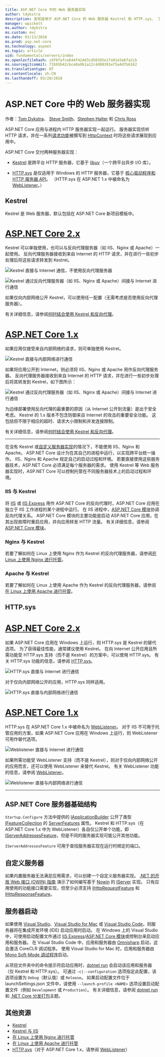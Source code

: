 ```yaml
---
title: ASP.NET Core 中的 Web 服务器实现
author: tdykstra
description: 发现适用于 ASP.NET Core 的 Web 服务器 Kestrel 和 HTTP.sys。 了解如何选择服务器以及何时使用反向代理服务器。
manager: wpickett
ms.author: tdykstra
ms.custom: mvc
ms.date: 03/13/2018
ms.prod: asp.net-core
ms.technology: aspnet
ms.topic: article
uid: fundamentals/servers/index
ms.openlocfilehash: cdf6fafce644f424d3cd58395e1fa91e5e6fa2cb
ms.sourcegitcommit: 71b93b42cbce8a9b1a12c4d88391e75a4dfb6162
ms.translationtype: HT
ms.contentlocale: zh-CN
ms.lasthandoff: 03/20/2018
---
```

# <a name="web-server-implementations-in-aspnet-core"></a>ASP.NET Core 中的 Web 服务器实现

作者：[Tom Dykstra](https://github.com/tdykstra)、 [Steve Smith](https://ardalis.com/)、[Stephen Halter](https://twitter.com/halter73) 和 [Chris Ross](https://github.com/Tratcher)

ASP.NET Core 应用与进程内 HTTP 服务器实现一起运行。 服务器实现侦听 HTTP 请求，并在一系列[请求功能](xref:fundamentals/request-features)被撰写到 [HttpContext](/dotnet/api/system.web.httpcontext) 时将这些请求展现到应用中。

ASP.NET Core 交付两种服务器实现：

* [Kestrel](xref:fundamentals/servers/kestrel) 是跨平台 HTTP 服务器，它基于 [libuv](https://github.com/libuv/libuv)（一个跨平台异步 I/O 库）。

* [HTTP.sys](xref:fundamentals/servers/httpsys) 是仅适用于 Windows 的 HTTP 服务器，它基于 [ 核心驱动程序和 HTTP 服务器 API](https://msdn.microsoft.com/library/windows/desktop/aa364510.aspx)。 （HTTP.sys 在 ASP.NET 1.x 中被命名为 [WebListener](xref:fundamentals/servers/weblistener)。）

## <a name="kestrel"></a>Kestrel

Kestrel 是 Web 服务器，默认包括在 ASP.NET Core 新项目模板中。 

# <a name="aspnet-core-2xtabaspnetcore2x"></a>[ASP.NET Core 2.x](#tab/aspnetcore2x)

Kestrel 可以单独使用，也可以与反向代理服务器（如 IIS、Nginx 或 Apache）一起使用。 反向代理服务器接收到来自 Internet 的 HTTP 请求，并在进行一些初步处理后将这些请求转发到 Kestrel。

![Kestrel 直接与 Internet 通信，不使用反向代理服务器](kestrel/_static/kestrel-to-internet2.png)

![Kestrel 通过反向代理服务器（如 IIS、Nginx 或 Apache）间接与 Internet 进行通信](kestrel/_static/kestrel-to-internet.png)

如果仅向内部网络公开 Kestrel，可以使用任一配置（无需考虑是否使用反向代理服务器）。

有关详细信息，请参阅[何时结合使用 Kestrel 和反向代理](xref:fundamentals/servers/kestrel#when-to-use-kestrel-with-a-reverse-proxy)。

# <a name="aspnet-core-1xtabaspnetcore1x"></a>[ASP.NET Core 1.x](#tab/aspnetcore1x)

如果应用仅接受来自内部网络的请求，则可单独使用 Kestrel。

![Kestrel 直接与内部网络进行通信](kestrel/_static/kestrel-to-internal.png)

如果将应用公开到 Internet，则必须将 IIS、Nginx 或 Apache 用作反向代理服务器。 反向代理服务器接收到来自 Internet 的 HTTP 请求，并在进行一些初步处理后将其转发到 Kestrel，如下图所示：

![Kestrel 通过反向代理服务器（如 IIS、Nginx 或 Apache）间接与 Internet 进行通信](kestrel/_static/kestrel-to-internet.png)

为边缘部署使用反向代理的最重要的原因（从 Internet 公开到流量）是出于安全考虑。 Kestrel 的 1.x 版本不包含防御来自 Internet 的攻击的重要安全功能。 这包括但不限于相应的超时、请求大小限制和并发连接限制。

有关详细信息，请参阅[何时结合使用 Kestrel 和反向代理](xref:fundamentals/servers/kestrel#when-to-use-kestrel-with-a-reverse-proxy)。

---

在没有 Kestrel 或[自定义服务器实现](#custom-servers)的情况下，不能使用 IIS、Nginx 和 Apache。 ASP.NET Core 设计为在其自己的进程中运行，以实现跨平台统一操作。 IIS、Nginx 和 Apache 规定自己的启动过程和环境。 若要直接使用这些服务器技术，ASP.NET Core 必须满足每个服务器的需求。 使用 Kestrel 等 Web 服务器实现时，ASP.NET Core 可以控制托管在不同服务器技术上的启动过程和环境。

### <a name="iis-with-kestrel"></a>IIS 与 Kestrel

将 [IIS](/iis/get-started/introduction-to-iis/introduction-to-iis-architecture) 或 [IIS Express](/iis/extensions/introduction-to-iis-express/iis-express-overview) 用作 ASP.NET Core 的反向代理时，ASP.NET Core 应用在独立于 IIS 工作进程的某个进程中运行。 在 IIS 进程中，[ASP.NET Core 模块](xref:fundamentals/servers/aspnet-core-module)协调反向代理关系。 ASP.NET Core 模块的主要功能是启动 ASP.NET Core 应用，在其出现故障时重启应用，并向应用转发 HTTP 流量。 有关详细信息，请参阅 [ASP.NET Core 模块](xref:fundamentals/servers/aspnet-core-module)。 

### <a name="nginx-with-kestrel"></a>Nginx 与 Kestrel

若要了解如何在 Linux 上使用 Nginx 作为 Kestrel 的反向代理服务器，请参阅[在 Linux 上使用 Nginx 进行托管](xref:host-and-deploy/linux-nginx)。

### <a name="apache-with-kestrel"></a>Apache 与 Kestrel

若要了解如何在 Linux 上使用 Apache 作为 Kestrel 的反向代理服务器，请参阅[在 Linux 上使用 Apache 进行托管](xref:host-and-deploy/linux-apache)。

## <a name="httpsys"></a>HTTP.sys

# <a name="aspnet-core-2xtabaspnetcore2x"></a>[ASP.NET Core 2.x](#tab/aspnetcore2x)

如果 ASP.NET Core 应用在 Windows 上运行，则 HTTP.sys 是 Kestrel 的替代选项。 为了获得最佳性能，通常建议使用 Kestrel。 在向 Internet 公开应用且所需功能受 HTTP.sys 支持（而不是 Kestrel）的方案中，可以使用 HTTP.sys。 有关 HTTP.sys 功能的信息，请参阅 [HTTP.sys](xref:fundamentals/servers/httpsys)。

![HTTP.sys 直接与 Internet 进行通信](httpsys/_static/httpsys-to-internet.png)

对于仅向内部网络公开的应用，HTTP.sys 同样适用。 

![HTTP.sys 直接与内部网络进行通信](httpsys/_static/httpsys-to-internal.png)

# <a name="aspnet-core-1xtabaspnetcore1x"></a>[ASP.NET Core 1.x](#tab/aspnetcore1x)

HTTP.sys 在 ASP.NET Core 1.x 中被命名为 [WebListener](xref:fundamentals/servers/weblistener)。 对于 IIS 不可用于托管应用的方案，如果 ASP.NET Core 应用在 Windows 上运行，则 WebListener 可用作替代选项。

![Weblistener 直接与 Internet 进行通信](weblistener/_static/weblistener-to-internet.png)

如果所需功能受 WebListener 支持（而不是 Kestrel），则对于仅向内部网络公开的应用而言，还可以使用 WebListener 来替代 Kestrel。 有关 WebListener 功能的信息，请参阅 [WebListener](xref:fundamentals/servers/weblistener)。

![Weblistener 直接与内部网络进行通信](weblistener/_static/weblistener-to-internal.png)

---

## <a name="aspnet-core-server-infrastructure"></a>ASP.NET Core 服务器基础结构

`Startup.Configure` 方法中提供的 [IApplicationBuilder](/dotnet/api/microsoft.aspnetcore.builder.iapplicationbuilder) 公开了类型 [IFeatureCollection](/dotnet/api/microsoft.aspnetcore.http.features.ifeaturecollection) 的 [ServerFeatures](/dotnet/api/microsoft.aspnetcore.builder.iapplicationbuilder.serverfeatures) 属性。 Kestrel 和 HTTP.sys（在 ASP.NET Core 1.x 中为 WebListener）各自仅公开单个功能，即 [IServerAddressesFeature](/dotnet/api/microsoft.aspnetcore.hosting.server.features.iserveraddressesfeature)，但是不同的服务器实现可能公开其他功能。

`IServerAddressesFeature` 可用于查找服务器实现在运行时绑定的端口。

## <a name="custom-servers"></a>自定义服务器

如果内置服务器无法满足应用需求，可以创建一个自定义服务器实现。 [.NET 的开放 Web 接口 (OWIN) 指南](xref:fundamentals/owin) 演示了如何编写基于 [Nowin](https://github.com/Bobris/Nowin) 的 [IServer](/dotnet/api/microsoft.aspnetcore.hosting.server.iserver) 实现。 只有应用使用的功能接口需要实现，但至少必须支持 [IHttpRequestFeature](/dotnet/api/microsoft.aspnetcore.http.features.ihttprequestfeature) 和 [IHttpResponseFeature](/dotnet/api/microsoft.aspnetcore.http.features.ihttpresponsefeature)。

## <a name="server-startup"></a>服务器启动

如果使用 [Visual Studio](https://www.visualstudio.com/vs/)、[Visual Studio for Mac](https://www.visualstudio.com/vs/mac/) 或 [Visual Studio Code](https://code.visualstudio.com/)，则服务器将在集成开发环境 (IDE) 启动应用时启动。 在 Windows 上的 Visual Studio 中，可使用启动配置文件通过 [IIS Express](/iis/extensions/introduction-to-iis-express/iis-express-overview)/[ASP.NET Core 模块](xref:fundamentals/servers/aspnet-core-module)或控制台来启动应用和服务器。 在 Visual Studio Code 中，应用和服务器由 [Omnisharp](https://github.com/OmniSharp/omnisharp-vscode) 启动，这会激活 CoreCLR 调试程序。 使用 Visual Studio for Mac 时，应用和服务器由 [Mono Soft-Mode 调试程序](http://www.mono-project.com/docs/advanced/runtime/docs/soft-debugger/)启动。

从项目文件夹中的命令提示符启动应用时，[dotnet run](/dotnet/core/tools/dotnet-run) 会启动该应用和服务器（仅 Kestrel 和 HTTP.sys）。 可通过 `-c|--configuration` 选项指定此配置，该选项设置为 `Debug`（默认值）或 `Release`。 如果启动配置文件位于 launchSettings.json 文件中，请使用 `--launch-profile <NAME>` 选项设置启动配置文件（例如 `Development` 或 `Production`）。 有关详细信息，请参阅 [dotnet run](/dotnet/core/tools/dotnet-run) 和 [.NET Core 分发打包](/dotnet/core/build/distribution-packaging)主题。

## <a name="additional-resources"></a>其他资源

* [Kestrel](xref:fundamentals/servers/kestrel)
* [Kestrel 与 IIS](xref:fundamentals/servers/aspnet-core-module)
* [在 Linux 上使用 Nginx 进行托管](xref:host-and-deploy/linux-nginx)
* [在 Linux 上使用 Apache 进行托管](xref:host-and-deploy/linux-apache)
* [HTTP.sys](xref:fundamentals/servers/httpsys)（对于 ASP.NET Core 1.x，请参阅 [WebListener](xref:fundamentals/servers/weblistener)）
